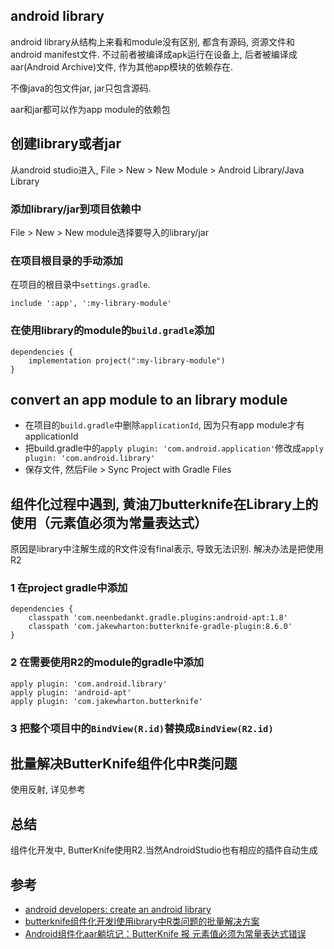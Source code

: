 ## android library
android library从结构上来看和module没有区别, 都含有源码, 资源文件和android manifest文件. 不过前者被编译成apk运行在设备上, 后者被编译成aar(Android Archive)文件, 作为其他app模块的依赖存在.

不像java的包文件jar, jar只包含源码.

aar和jar都可以作为app module的依赖包

## 创建library或者jar
从android studio进入, File > New > New Module > Android Library/Java Library

### 添加library/jar到项目依赖中
File > New > New module选择要导入的library/jar

### 在项目根目录的手动添加
在项目的根目录中`settings.gradle`. 
```
include ':app', ':my-library-module'
```

### 在使用library的module的`build.gradle`添加
```
dependencies {
    implementation project(":my-library-module")
}
```

## convert an app module to an library module
- 在项目的`build.gradle`中删除`applicationId`, 因为只有app module才有applicationId
- 把build.gradle中的`apply plugin: 'com.android.application'`修改成`apply plugin: 'com.android.library'`
- 保存文件, 然后File > Sync Project with Gradle Files

## 组件化过程中遇到, 黄油刀butterknife在Library上的使用（元素值必须为常量表达式）
原因是library中注解生成的R文件没有final表示, 导致无法识别.
解决办法是把使用R2

### 1 在project gradle中添加
```
dependencies {
    classpath 'com.neenbedankt.gradle.plugins:android-apt:1.8'
    classpath 'com.jakewharton:butterknife-gradle-plugin:8.6.0'
}
```

### 2 在需要使用R2的module的gradle中添加
```
apply plugin: 'com.android.library'
apply plugin: 'android-apt'
apply plugin: 'com.jakewharton.butterknife'
```

### 3 把整个项目中的`BindView(R.id)`替换成`BindView(R2.id)`

## 批量解决ButterKnife组件化中R类问题
使用反射, 详见参考

## 总结
组件化开发中, ButterKnife使用R2.当然AndroidStudio也有相应的插件自动生成

## 参考
- [android developers: create an android library](https://developer.android.com/studio/projects/android-library)
- [butterknife组件化开发l使用ibrary中R类问题的批量解决方案](https://www.jianshu.com/p/a101cec2c960)
- [Android组件化aar躺坑记：ButterKnife 报 元素值必须为常量表达式错误](https://www.cnblogs.com/slma/p/9359375.html)

